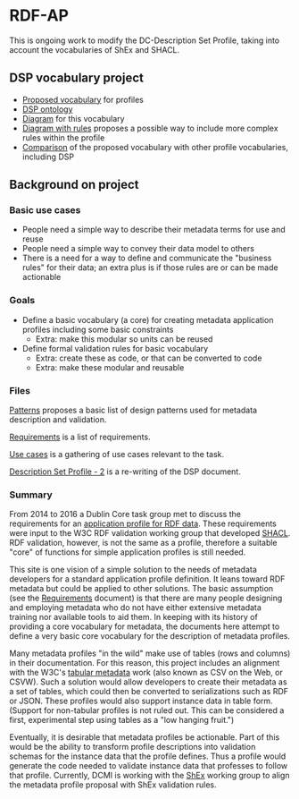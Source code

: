 # RDF-AP

This is ongoing work to modify the DC-Description Set Profile, taking into account the vocabularies of ShEx and SHACL.

## DSP vocabulary project
* [Proposed vocabulary](https://github.com/dcmi/dcap/blob/master/schemaList.csv) for profiles
* [DSP ontology](https://github.com/dcmi/dcap/blob/master/dsp.ttl)
* [Diagram](dspDiagram2.jpg) for this vocabulary
* [Diagram with rules](dspDiagram.jpg) proposes a possible way to include more complex rules within the profile
* [Comparison](BIBFRAMEcompare.csv) of the proposed vocabulary with other profile vocabularies, including DSP

## Background on project

### Basic use cases
* People need a simple way to describe their metadata terms for use and reuse
* People need a simple way to convey their data model to others
* There is a need for a way to define and communicate the "business rules" for their data; an extra plus is if those rules are or can be made actionable

### Goals
* Define a basic vocabulary (a core) for creating metadata application profiles including some basic constraints
  * Extra: make this modular so units can be reused
* Define formal validation rules for basic vocabulary
  * Extra: create these as code, or that can be converted to code
  * Extra: make these modular and reusable

### Files

[Patterns](Patterns.md) proposes a basic list of design patterns used for metadata description and validation.

[Requirements](requirements.md) is a list of requirements.

[Use cases](Use_cases.md) is a gathering of use cases relevant to the task.

[Description Set Profile - 2](DSPedited.md) is a re-writing of the DSP document.

### Summary

From 2014 to 2016 a Dublin Core task group met to discuss the requirements for an [application profile for RDF data](https://github.com/dcmi/repository/blob/master/mediawiki_wiki/RDF_Application_Profiles.md). These requirements were input to the W3C RDF validation working group that developed [SHACL](https://www.w3.org/TR/shacl/). RDF validation, however, is not the same as a profile, therefore a suitable "core" of functions for simple application profiles is still needed.

This site is one vision of a simple solution to the needs of metadata developers for a standard application profile definition. It leans toward RDF metadata but could be applied to other solutions. The basic assumption (see the [Requirements](requirements.md) document) is that there are many people designing and employing metadata who do not have either extensive metadata training nor available tools to aid them. In keeping with its history of providing a core vocabulary for metadata, the documents here attempt to define a very basic core vocabulary for the description of metadata profiles.

Many metadata profiles "in the wild" make use of tables (rows and columns) in their documentation. For this reason, this project includes an alignment with the W3C's [tabular metadata](https://www.w3.org/TR/tabular-metadata/) work (also known as CSV on the Web, or CSVW). Such a solution would allow developers to create their metadata as a set of tables, which could then be converted to serializations such as RDF or JSON. These profiles would also support instance data in table form. (Support for non-tabular profiles is not ruled out. This can be considered a first, experimental step using tables as a "low hanging fruit.")

Eventually, it is desirable that metadata profiles be actionable. Part of this would be the ability to transform profile descriptions into validation schemas for the instance data that the profile defines. Thus a profile would generate the code needed to validate instance data that professes to follow that profile. Currently, DCMI is working with the [ShEx](http://shex.io) working group to align the metadata profile proposal with ShEx validation rules.


